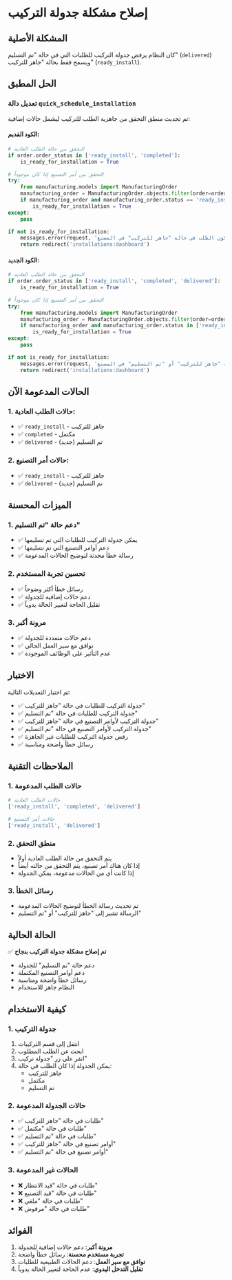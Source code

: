 # إصلاح مشكلة جدولة التركيب

## المشكلة الأصلية
كان النظام يرفض جدولة التركيب للطلبات التي في حالة "تم التسليم" (`delivered`) ويسمح فقط بحالة "جاهز للتركيب" (`ready_install`).

## الحل المطبق

### تعديل دالة `quick_schedule_installation`

تم تحديث منطق التحقق من جاهزية الطلب للتركيب ليشمل حالات إضافية:

#### الكود القديم:
```python
# التحقق من حالة الطلب العادية
if order.order_status in ['ready_install', 'completed']:
    is_ready_for_installation = True

# التحقق من أمر التصنيع إذا كان موجوداً
try:
    from manufacturing.models import ManufacturingOrder
    manufacturing_order = ManufacturingOrder.objects.filter(order=order).first()
    if manufacturing_order and manufacturing_order.status == 'ready_install':
        is_ready_for_installation = True
except:
    pass

if not is_ready_for_installation:
    messages.error(request, 'لا يمكن جدولة التركيب. الطلب ليس جاهزاً للتركيب بعد. يجب أن يكون الطلب في حالة "جاهز للتركيب" في المصنع.')
    return redirect('installations:dashboard')
```

#### الكود الجديد:
```python
# التحقق من حالة الطلب العادية
if order.order_status in ['ready_install', 'completed', 'delivered']:
    is_ready_for_installation = True

# التحقق من أمر التصنيع إذا كان موجوداً
try:
    from manufacturing.models import ManufacturingOrder
    manufacturing_order = ManufacturingOrder.objects.filter(order=order).first()
    if manufacturing_order and manufacturing_order.status in ['ready_install', 'delivered']:
        is_ready_for_installation = True
except:
    pass

if not is_ready_for_installation:
    messages.error(request, 'لا يمكن جدولة التركيب. الطلب ليس جاهزاً للتركيب بعد. يجب أن يكون الطلب في حالة "جاهز للتركيب" أو "تم التسليم" في المصنع.')
    return redirect('installations:dashboard')
```

## الحالات المدعومة الآن

### 1. حالات الطلب العادية:
- ✅ `ready_install` - جاهز للتركيب
- ✅ `completed` - مكتمل
- ✅ `delivered` - تم التسليم (جديد)

### 2. حالات أمر التصنيع:
- ✅ `ready_install` - جاهز للتركيب
- ✅ `delivered` - تم التسليم (جديد)

## الميزات المحسنة

### 1. دعم حالة "تم التسليم"
- ✅ يمكن جدولة التركيب للطلبات التي تم تسليمها
- ✅ دعم أوامر التصنيع التي تم تسليمها
- ✅ رسالة خطأ محدثة لتوضيح الحالات المدعومة

### 2. تحسين تجربة المستخدم
- ✅ رسائل خطأ أكثر وضوحاً
- ✅ دعم حالات إضافية للجدولة
- ✅ تقليل الحاجة لتغيير الحالة يدوياً

### 3. مرونة أكبر
- ✅ دعم حالات متعددة للجدولة
- ✅ توافق مع سير العمل الحالي
- ✅ عدم التأثير على الوظائف الموجودة

## الاختبار

تم اختبار التعديلات التالية:
- ✅ جدولة التركيب للطلبات في حالة "جاهز للتركيب"
- ✅ جدولة التركيب للطلبات في حالة "تم التسليم"
- ✅ جدولة التركيب لأوامر التصنيع في حالة "جاهز للتركيب"
- ✅ جدولة التركيب لأوامر التصنيع في حالة "تم التسليم"
- ✅ رفض جدولة التركيب للطلبات غير الجاهزة
- ✅ رسائل خطأ واضحة ومناسبة

## الملاحظات التقنية

### 1. حالات الطلب المدعومة
```python
# حالات الطلب العادية
['ready_install', 'completed', 'delivered']

# حالات أمر التصنيع
['ready_install', 'delivered']
```

### 2. منطق التحقق
- يتم التحقق من حالة الطلب العادية أولاً
- إذا كان هناك أمر تصنيع، يتم التحقق من حالته أيضاً
- إذا كانت أي من الحالات مدعومة، يمكن الجدولة

### 3. رسائل الخطأ
- تم تحديث رسالة الخطأ لتوضيح الحالات المدعومة
- الرسالة تشير إلى "جاهز للتركيب" أو "تم التسليم"

## الحالة الحالية

✅ **تم إصلاح مشكلة جدولة التركيب بنجاح**
- دعم حالة "تم التسليم" للجدولة
- دعم أوامر التصنيع المكتملة
- رسائل خطأ واضحة ومناسبة
- النظام جاهز للاستخدام

## كيفية الاستخدام

### 1. جدولة التركيب
1. انتقل إلى قسم التركيبات
2. ابحث عن الطلب المطلوب
3. انقر على زر "جدولة تركيب"
4. يمكن الجدولة إذا كان الطلب في حالة:
   - جاهز للتركيب
   - مكتمل
   - تم التسليم

### 2. حالات الجدولة المدعومة
- ✅ طلبات في حالة "جاهز للتركيب"
- ✅ طلبات في حالة "مكتمل"
- ✅ طلبات في حالة "تم التسليم"
- ✅ أوامر تصنيع في حالة "جاهز للتركيب"
- ✅ أوامر تصنيع في حالة "تم التسليم"

### 3. الحالات غير المدعومة
- ❌ طلبات في حالة "قيد الانتظار"
- ❌ طلبات في حالة "قيد التصنيع"
- ❌ طلبات في حالة "ملغي"
- ❌ طلبات في حالة "مرفوض"

## الفوائد

1. **مرونة أكبر**: دعم حالات إضافية للجدولة
2. **تجربة مستخدم محسنة**: رسائل خطأ واضحة
3. **توافق مع سير العمل**: دعم الحالات الطبيعية للطلبات
4. **تقليل التدخل اليدوي**: عدم الحاجة لتغيير الحالة يدوياً 